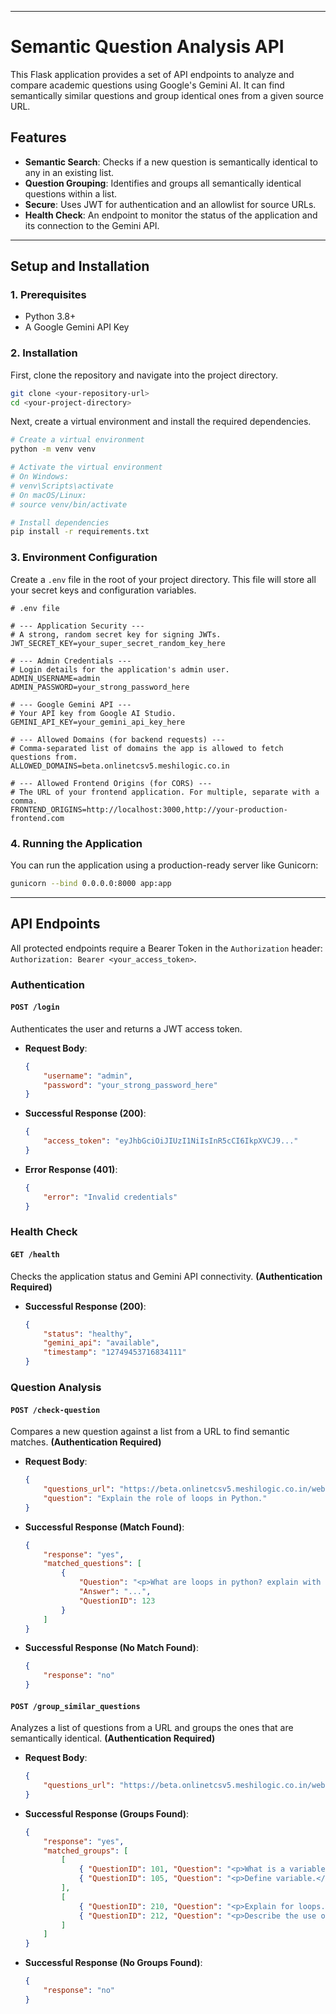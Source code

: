 

-----

# Semantic Question Analysis API

This Flask application provides a set of API endpoints to analyze and compare academic questions using Google's Gemini AI. It can find semantically similar questions and group identical ones from a given source URL.

## Features

  * **Semantic Search**: Checks if a new question is semantically identical to any in an existing list.
  * **Question Grouping**: Identifies and groups all semantically identical questions within a list.
  * **Secure**: Uses JWT for authentication and an allowlist for source URLs.
  * **Health Check**: An endpoint to monitor the status of the application and its connection to the Gemini API.

-----

## Setup and Installation

### 1\. Prerequisites

  * Python 3.8+
  * A Google Gemini API Key

### 2\. Installation

First, clone the repository and navigate into the project directory.

```bash
git clone <your-repository-url>
cd <your-project-directory>
```

Next, create a virtual environment and install the required dependencies.

```bash
# Create a virtual environment
python -m venv venv

# Activate the virtual environment
# On Windows:
# venv\Scripts\activate
# On macOS/Linux:
# source venv/bin/activate

# Install dependencies
pip install -r requirements.txt
```

### 3\. Environment Configuration

Create a `.env` file in the root of your project directory. This file will store all your secret keys and configuration variables.

```env
# .env file

# --- Application Security ---
# A strong, random secret key for signing JWTs.
JWT_SECRET_KEY=your_super_secret_random_key_here

# --- Admin Credentials ---
# Login details for the application's admin user.
ADMIN_USERNAME=admin
ADMIN_PASSWORD=your_strong_password_here

# --- Google Gemini API ---
# Your API key from Google AI Studio.
GEMINI_API_KEY=your_gemini_api_key_here

# --- Allowed Domains (for backend requests) ---
# Comma-separated list of domains the app is allowed to fetch questions from.
ALLOWED_DOMAINS=beta.onlinetcsv5.meshilogic.co.in

# --- Allowed Frontend Origins (for CORS) ---
# The URL of your frontend application. For multiple, separate with a comma.
FRONTEND_ORIGINS=http://localhost:3000,http://your-production-frontend.com
```

### 4\. Running the Application

You can run the application using a production-ready server like Gunicorn:

```bash
gunicorn --bind 0.0.0.0:8000 app:app
```

-----

## API Endpoints

All protected endpoints require a Bearer Token in the `Authorization` header: `Authorization: Bearer <your_access_token>`.

### Authentication

#### `POST /login`

Authenticates the user and returns a JWT access token.

  * **Request Body**:
    ```json
    {
        "username": "admin",
        "password": "your_strong_password_here"
    }
    ```
  * **Successful Response (200)**:
    ```json
    {
        "access_token": "eyJhbGciOiJIUzI1NiIsInR5cCI6IkpXVCJ9..."
    }
    ```
  * **Error Response (401)**:
    ```json
    {
        "error": "Invalid credentials"
    }
    ```

### Health Check

#### `GET /health`

Checks the application status and Gemini API connectivity. **(Authentication Required)**

  * **Successful Response (200)**:
    ```json
    {
        "status": "healthy",
        "gemini_api": "available",
        "timestamp": "12749453716834111"
    }
    ```

### Question Analysis

#### `POST /check-question`

Compares a new question against a list from a URL to find semantic matches. **(Authentication Required)**

  * **Request Body**:
    ```json
    {
        "questions_url": "https://beta.onlinetcsv5.meshilogic.co.in/website/ReadCourseQuestionDetails?PaperNameID=94",
        "question": "Explain the role of loops in Python."
    }
    ```
  * **Successful Response (Match Found)**:
    ```json
    {
        "response": "yes",
        "matched_questions": [
            {
                "Question": "<p>What are loops in python? explain with example</p>",
                "Answer": "...",
                "QuestionID": 123
            }
        ]
    }
    ```
  * **Successful Response (No Match Found)**:
    ```json
    {
        "response": "no"
    }
    ```

#### `POST /group_similar_questions`

Analyzes a list of questions from a URL and groups the ones that are semantically identical. **(Authentication Required)**

  * **Request Body**:
    ```json
    {
        "questions_url": "https://beta.onlinetcsv5.meshilogic.co.in/website/ReadCourseQuestionDetails?PaperNameID=94"
    }
    ```
  * **Successful Response (Groups Found)**:
    ```json
    {
        "response": "yes",
        "matched_groups": [
            [
                { "QuestionID": 101, "Question": "<p>What is a variable?</p>", "Answer": "..." },
                { "QuestionID": 105, "Question": "<p>Define variable.</p>", "Answer": "..." }
            ],
            [
                { "QuestionID": 210, "Question": "<p>Explain for loops.</p>", "Answer": "..." },
                { "QuestionID": 212, "Question": "<p>Describe the use of a for loop.</p>", "Answer": "..." }
            ]
        ]
    }
    ```
  * **Successful Response (No Groups Found)**:
    ```json
    {
        "response": "no"
    }
    ```